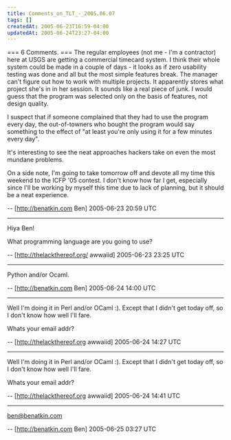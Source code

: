 ```yaml
---
title: Comments_on_TLT_-_2005.06.07
tags: []
createdAt: 2005-06-23T16:59-04:00
updatedAt: 2005-06-24T23:27-04:00
---
```


=== 6 Comments. ===
The regular employees (not me - I'm a contractor) here at USGS are getting a commercial timecard system. I think their whole system could be made in a couple of days - it looks as if zero usability testing was done and all but the most simple features break. The manager can't figure out how to work with multiple projects. It apparently stores what project she's in in her session. It sounds like a real piece of junk. I would guess that the program was selected only on the basis of features, not design quality.

I suspect that if someone complained that they had to use the program every day, the out-of-towners who bought the program would say something to the effect of "at least you're only using it for a few minutes every day".

It's interesting to see the neat approaches hackers take on even the most mundane problems.

On a side note, I'm going to take tomorrow off and devote all my time this weekend to the ICFP '05 contest. I don't know how far I get, especially since I'll be working by myself this time due to lack of planning, but it should be a neat experience.

-- [http://benatkin.com Ben] 2005-06-23 20:59 UTC


----

Hiya Ben!

What programming language are you going to use?

-- [http://thelackthereof.org/ awwaiid] 2005-06-23 23:25 UTC


----

Python and/or Ocaml.

-- [http://benatkin.com Ben] 2005-06-24 14:00 UTC


----

Well I'm doing it in Perl and/or OCaml :). Except that I didn't get today off, so I don't know how well I'll fare.

Whats your email addr?

-- [http://thelackthereof.org awwaiid] 2005-06-24 14:27 UTC


----

Well I'm doing it in Perl and/or OCaml :). Except that I didn't get today off, so I don't know how well I'll fare.

Whats your email addr?

-- [http://thelackthereof.org awwaiid] 2005-06-24 14:41 UTC


----

ben@benatkin.com

-- [http://benatkin.com Ben] 2005-06-25 03:27 UTC


